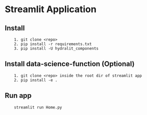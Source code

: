 # Streamlit Application


## Install
    
        1. git clone <repo>
        2. pip install -r requirements.txt
        3. pip install -U hydralit_components
    
    
## Install data-science-function (Optional)

        1. git clone <repo> inside the root dir of streamlit app
        2. pip install -e .
    

## Run app

        streamlit run Home.py
        
